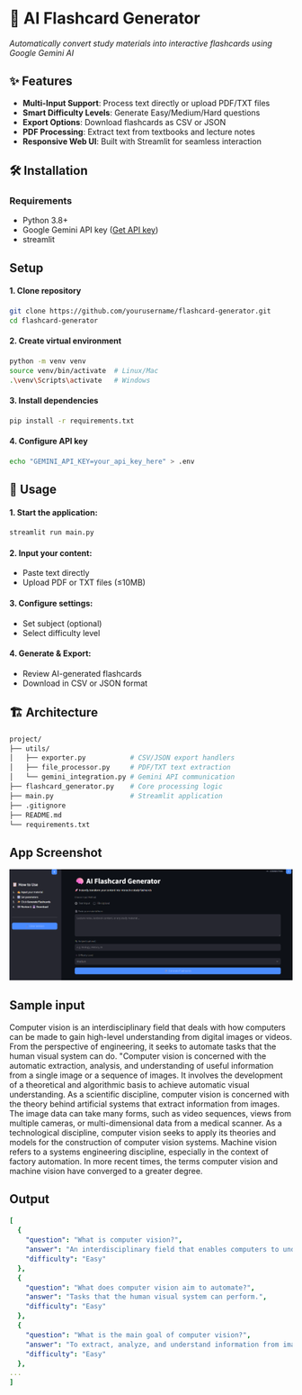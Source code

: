 # 🧠 AI Flashcard Generator    
*Automatically convert study materials into interactive flashcards using Google Gemini AI*

## ✨ Features  
- **Multi-Input Support**: Process text directly or upload PDF/TXT files  
- **Smart Difficulty Levels**: Generate Easy/Medium/Hard questions  
- **Export Options**: Download flashcards as CSV or JSON  
- **PDF Processing**: Extract text from textbooks and lecture notes  
- **Responsive Web UI**: Built with Streamlit for seamless interaction  

## 🛠️ Installation  

### Requirements  
- Python 3.8+  
- Google Gemini API key ([Get API key](https://aistudio.google.com/))
- streamlit   

## Setup  

#### 1. Clone repository
```bash
git clone https://github.com/yourusername/flashcard-generator.git
cd flashcard-generator
```
#### 2. Create virtual environment
```bash
python -m venv venv
source venv/bin/activate  # Linux/Mac
.\venv\Scripts\activate   # Windows
```

#### 3. Install dependencies
```bash
pip install -r requirements.txt
```

#### 4. Configure API key
```bash
echo "GEMINI_API_KEY=your_api_key_here" > .env
```

## 🚀 Usage
 
#### 1. Start the application:
```bash
streamlit run main.py
```

#### 2. Input your content:
- Paste text directly
- Upload PDF or TXT files (≤10MB)

#### 3. Configure settings:
- Set subject (optional)
- Select difficulty level

#### 4. Generate & Export:
- Review AI-generated flashcards
- Download in CSV or JSON format

## 🏗️ Architecture
```bash
project/
├── utils/
│   ├── exporter.py           # CSV/JSON export handlers
│   ├── file_processor.py     # PDF/TXT text extraction
│   └── gemini_integration.py # Gemini API communication
├── flashcard_generator.py    # Core processing logic
├── main.py                   # Streamlit application
├── .gitignore
├── README.md
└── requirements.txt
```

## App Screenshot
![Demo](assets/image.png)

## Sample input 
Computer vision is an interdisciplinary field that deals with how computers can be made to gain high-level understanding from digital images or videos. From the perspective of engineering, it seeks to automate tasks that the human visual system can do. "Computer vision is concerned with the automatic extraction, analysis, and understanding of useful information from a single image or a sequence of images. It involves the development of a theoretical and algorithmic basis to achieve automatic visual understanding. As a scientific discipline, computer vision is concerned with the theory behind artificial systems that extract information from images. The image data can take many forms, such as video sequences, views from multiple cameras, or multi-dimensional data from a medical scanner. As a technological discipline, computer vision seeks to apply its theories and models for the construction of computer vision systems. Machine vision refers to a systems engineering discipline, especially in the context of factory automation. In more recent times, the terms computer vision and machine vision have converged to a greater degree.

## Output
```yaml
[
  {
    "question": "What is computer vision?",
    "answer": "An interdisciplinary field that enables computers to understand digital images and videos.",
    "difficulty": "Easy"
  },
  {
    "question": "What does computer vision aim to automate?",
    "answer": "Tasks that the human visual system can perform.",
    "difficulty": "Easy"
  },
  {
    "question": "What is the main goal of computer vision?",
    "answer": "To extract, analyze, and understand information from images or videos.",
    "difficulty": "Easy"
  },
...
]
```
